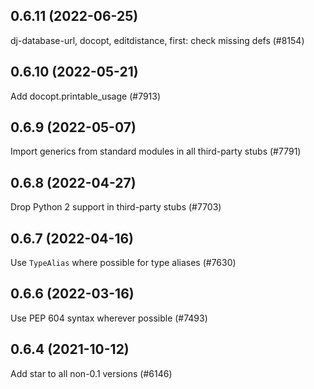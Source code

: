 ## 0.6.11 (2022-06-25)

dj-database-url, docopt, editdistance, first: check missing defs (#8154)

## 0.6.10 (2022-05-21)

Add docopt.printable_usage (#7913)

## 0.6.9 (2022-05-07)

Import generics from standard modules in all third-party stubs (#7791)

## 0.6.8 (2022-04-27)

Drop Python 2 support in third-party stubs (#7703)

## 0.6.7 (2022-04-16)

Use `TypeAlias` where possible for type aliases (#7630)

## 0.6.6 (2022-03-16)

Use PEP 604 syntax wherever possible (#7493)

## 0.6.4 (2021-10-12)

Add star to all non-0.1 versions (#6146)


